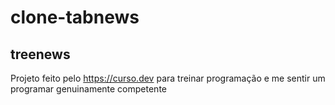 # clone-tabnews

## treenews

Projeto feito pelo https://curso.dev para treinar programação e me sentir um programar genuinamente competente
